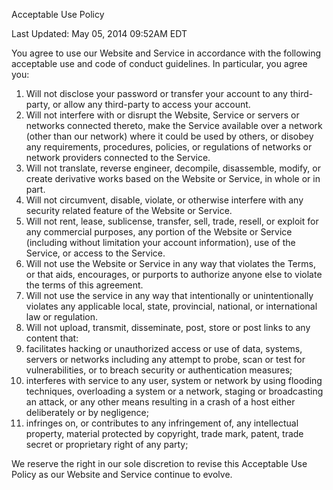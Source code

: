 Acceptable Use Policy

Last Updated: May 05, 2014 09:52AM EDT

You agree to use our Website and Service in accordance with the following acceptable use and code of conduct guidelines. In particular, you agree you: 

1. Will not disclose your password or transfer your account to any third-party, or allow any third-party to access your account.
2. Will not interfere with or disrupt the Website, Service or servers or networks connected thereto, make the Service available over a network (other than our network) where it could be used by others, or disobey any requirements, procedures, policies, or regulations of networks or network providers connected to the Service.
3. Will not translate, reverse engineer, decompile, disassemble, modify, or create derivative works based on the Website or Service, in whole or in part.
4. Will not circumvent, disable, violate, or otherwise interfere with any security related feature of the Website or Service.
5. Will not rent, lease, sublicense, transfer, sell, trade, resell, or exploit for any commercial purposes, any portion of the Website or Service (including without limitation your account information), use of the Service, or access to the Service.
6. Will not use the Website or Service in any way that violates the Terms, or that aids, encourages, or purports to authorize anyone else to violate the terms of this agreement.
7. Will not use the service in any way that intentionally or unintentionally violates any applicable local, state, provincial, national, or international law or regulation.
8. Will not upload, transmit, disseminate, post, store or post links to any content that:
 1. facilitates hacking or unauthorized access or use of data, systems, servers or networks including any attempt to probe, scan or test for vulnerabilities, or to breach security or authentication measures;
 2. interferes with service to any user, system or network by using flooding techniques, overloading a system or a network, staging or broadcasting an attack, or any other means resulting in a crash of a host either deliberately or by negligence;
 3. infringes on, or contributes to any infringement of, any intellectual property, material protected by copyright, trade mark, patent, trade secret or proprietary right of any party;

We reserve the right in our sole discretion to revise this Acceptable Use Policy as our Website and Service continue to evolve.
